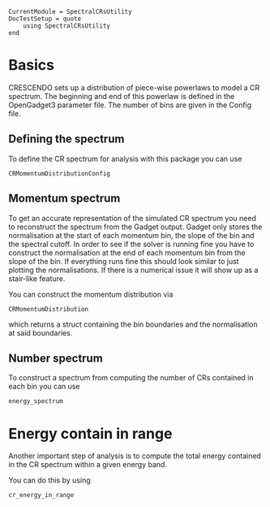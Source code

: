 ```@meta
CurrentModule = SpectralCRsUtility
DocTestSetup = quote
    using SpectralCRsUtility
end
```

# Basics

CRESCENDO sets up a distribution of piece-wise powerlaws to model a CR spectrum. 
The beginning and end of this powerlaw is defined in the OpenGadget3 parameter file. The number of bins are given in the Config file.

## Defining the spectrum

To define the CR spectrum for analysis with this package you can use
```@docs
CRMomentumDistributionConfig
```

## Momentum spectrum

To get an accurate representation of the simulated CR spectrum you need to reconstruct the spectrum from the Gadget output.
Gadget only stores the normalisation at the start of each momentum bin, the slope of the bin and the spectral cutoff.
In order to see if the solver is running fine you have to construct the normalisation at the end of each momentum bin from the slope of the bin.
If everything runs fine this should look similar to just plotting the normalisations. If there is a numerical issue it will show up as a stair-like feature.

You can construct the momentum distribution via
```@docs
CRMomentumDistribution
```
which returns a struct containing the bin boundaries and the normalisation at said boundaries.

## Number spectrum

To construct a spectrum from computing the number of CRs contained in each bin you can use
```@docs
energy_spectrum
```

# Energy contain in range

Another important step of analysis is to compute the total energy contained in the CR spectrum within a given energy band.

You can do this by using 
```@docs
cr_energy_in_range
```

